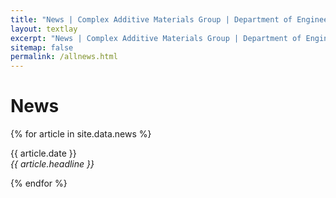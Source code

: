 ```yaml
---
title: "News | Complex Additive Materials Group | Department of Engineering at the University of Cambridge"
layout: textlay
excerpt: "News | Complex Additive Materials Group | Department of Engineering at the University of Cambridge"
sitemap: false
permalink: /allnews.html
---
```


# News

{% for article in site.data.news %}

<p>{{ article.date }} <br>
<em>{{ article.headline }}</em></p>
{% endfor %}

